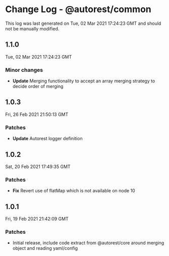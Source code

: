 # Change Log - @autorest/common

This log was last generated on Tue, 02 Mar 2021 17:24:23 GMT and should not be manually modified.

## 1.1.0
Tue, 02 Mar 2021 17:24:23 GMT

### Minor changes

- **Update** Merging functionality to accept an array merging strategy to decide order of merging

## 1.0.3
Fri, 26 Feb 2021 21:50:13 GMT

### Patches

- **Update** Autorest logger definition

## 1.0.2
Sat, 20 Feb 2021 17:49:35 GMT

### Patches

- **Fix** Revert use of flatMap which is not available on node 10

## 1.0.1
Fri, 19 Feb 2021 21:42:09 GMT

### Patches

- Initial release, include code extract from @autorest/core around merging object and reading yaml/config

